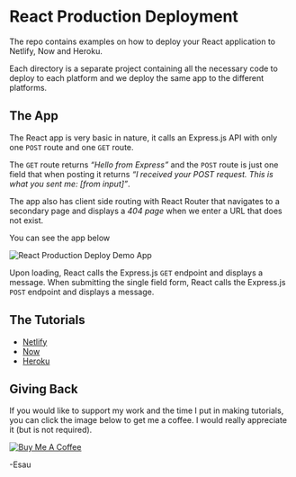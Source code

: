 # React Production Deployment

The repo contains examples on how to deploy your React application to Netlify, Now and Heroku.

Each directory is a separate project containing all the necessary code to deploy to each platform and we deploy the same app to the different platforms.

## The App

The React app is very basic in nature, it calls an Express.js API with only one `POST` route and one `GET` route.

The `GET` route returns _“Hello from Express”_ and the `POST` route is just one field that when posting it returns _“I received your POST request. This is what you sent me: [from input]”_.

The app also has client side routing with React Router that navigates to a secondary page and displays a _404 page_ when we enter a URL that does not exist.

You can see the app below

![React Production Deploy Demo App](https://i.imgur.com/AcPRAN1.gif 'React Production Deploy Demo App')

Upon loading, React calls the Express.js `GET` endpoint and displays a message. When submitting the single field form, React calls the Express.js `POST` endpoint and displays a message.

## The Tutorials

- [Netlify](https://blog.bitsrc.io/react-production-deployment-part-1-netlify-703686631dd1)
- [Now](https://blog.bitsrc.io/react-production-deployment-part-2-now-c81657c700b7)
- [Heroku](https://blog.bitsrc.io/react-production-deployment-part-3-heroku-316319744885)

## Giving Back

If you would like to support my work and the time I put in making tutorials, you can click the image below to get me a coffee. I would really appreciate it (but is not required).

[![Buy Me A Coffee](https://www.buymeacoffee.com/assets/img/custom_images/black_img.png)](https://www.buymeacoffee.com/esausilva)

-Esau

